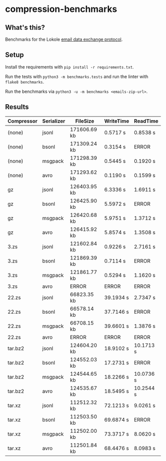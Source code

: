 # compression-benchmarks

## What's this?

Benchmarks for the Lokole [email data exchange protocol](https://github.com/ascoderu/opwen-cloudserver#data-exchange-format).

## Setup

Install the requirements with `pip install -r requirements.txt`.

Run the tests with `python3 -m benchmarks.tests` and run the linter with `flake8 benchmarks`.

Run the benchmarks via `python3 -u -m benchmarks <emails-zip-url>`.

## Results

| Compressor | Serializer | FileSize | WriteTime | ReadTime |
| ---------- | ---------- | -------- | --------- | -------- |
| (none) | jsonl | 171606.69 kb | 0.5717 s | 0.8538 s |
| (none) | bsonl | 171309.24 kb | 0.3154 s | ERROR |
| (none) | msgpack | 171298.39 kb | 0.5445 s | 0.1920 s |
| (none) | avro | 171293.62 kb | 0.1190 s | 0.1599 s |
| gz | jsonl | 126403.95 kb | 6.3336 s | 1.6911 s |
| gz | bsonl | 126425.90 kb | 5.5972 s | ERROR |
| gz | msgpack | 126420.68 kb | 5.9751 s | 1.3712 s |
| gz | avro | 126415.92 kb | 5.8574 s | 1.3508 s |
| 3.zs | jsonl | 121602.84 kb | 0.9226 s | 2.7161 s |
| 3.zs | bsonl | 121869.39 kb | 0.7114 s | ERROR |
| 3.zs | msgpack | 121861.77 kb | 0.5294 s | 1.1620 s |
| 3.zs | avro | ERROR | ERROR | ERROR |
| 22.zs | jsonl | 66823.35 kb | 39.1934 s | 2.7347 s |
| 22.zs | bsonl | 66578.14 kb | 37.7146 s | ERROR |
| 22.zs | msgpack | 66708.15 kb | 39.6601 s | 1.3876 s |
| 22.zs | avro | ERROR | ERROR | ERROR |
| tar.bz2 | jsonl | 124604.20 kb | 18.9102 s | 10.1713 s |
| tar.bz2 | bsonl | 124552.03 kb | 17.2731 s | ERROR |
| tar.bz2 | msgpack | 124544.65 kb | 18.2266 s | 10.0736 s |
| tar.bz2 | avro | 124535.67 kb | 18.5495 s | 10.2544 s |
| tar.xz | jsonl | 112512.32 kb | 72.1213 s | 9.0261 s |
| tar.xz | bsonl | 112503.50 kb | 69.6874 s | ERROR |
| tar.xz | msgpack | 112502.00 kb | 73.3717 s | 8.0620 s |
| tar.xz | avro | 112501.84 kb | 68.4476 s | 8.0983 s |
